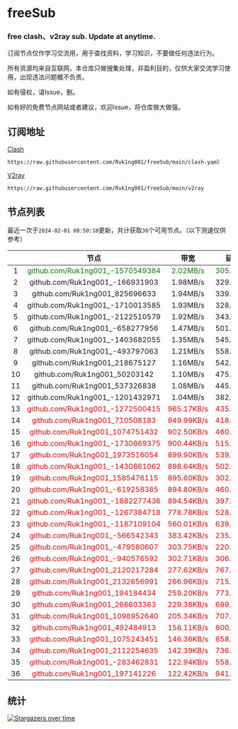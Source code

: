 # freeSub
### free clash、v2ray sub. Update at anytime.

订阅节点仅作学习交流用，用于查找资料，学习知识，不要做任何违法行为。

所有资源均来自互联网，本仓库只做搜集处理，非盈利目的，仅供大家交流学习使用，出现违法问题概不负责。

如有侵权，请Issue，删。

如有好的免费节点网站或者建议，欢迎Issue，将仓库做大做强。

## 订阅地址
[Clash](https://raw.githubusercontent.com/Ruk1ng001/freeSub/main/clash.yaml)
```
https://raw.githubusercontent.com/Ruk1ng001/freeSub/main/clash.yaml
```
[V2ray](https://raw.githubusercontent.com/Ruk1ng001/freeSub/main/v2ray)
```
https://raw.githubusercontent.com/Ruk1ng001/freeSub/main/v2ray
```

## 节点列表

最近一次于`2024-02-01 08:50:18`更新，共计获取`36`个可用节点。（以下测速仅供参考）

|  | 节点 | 带宽 | 延迟 |
|:-:|:--:|:--:|:--:|
 | 1 | <font color=green>github.com/Ruk1ng001_-1570549384</font> | <font color=green>2.02MB/s</font> | <font color=green>305.00ms</font> |
 | 2 | github.com/Ruk1ng001_-166931903 | 1.98MB/s | 329.00ms |
 | 3 | github.com/Ruk1ng001_825696633 | 1.94MB/s | 339.00ms |
 | 4 | github.com/Ruk1ng001_-1710013585 | 1.93MB/s | 328.00ms |
 | 5 | github.com/Ruk1ng001_-2122510579 | 1.92MB/s | 343.00ms |
 | 6 | github.com/Ruk1ng001_-658277956 | 1.47MB/s | 501.00ms |
 | 7 | github.com/Ruk1ng001_-1403682055 | 1.35MB/s | 545.00ms |
 | 8 | github.com/Ruk1ng001_-493797063 | 1.21MB/s | 558.00ms |
 | 9 | github.com/Ruk1ng001_218675127 | 1.16MB/s | 542.00ms |
 | 10 | github.com/Ruk1ng001_50203142 | 1.10MB/s | 475.00ms |
 | 11 | github.com/Ruk1ng001_537326838 | 1.08MB/s | 445.00ms |
 | 12 | github.com/Ruk1ng001_-1201432971 | 1.04MB/s | 382.00ms |
 | 13 | <font color=red>github.com/Ruk1ng001_-1272500415</font> | <font color=red>965.17KB/s</font> | <font color=red>435.00ms</font> |
 | 14 | <font color=red>github.com/Ruk1ng001_710508183</font> | <font color=red>949.99KB/s</font> | <font color=red>418.00ms</font> |
 | 15 | <font color=red>github.com/Ruk1ng001_1074751432</font> | <font color=red>902.50KB/s</font> | <font color=red>460.00ms</font> |
 | 16 | <font color=red>github.com/Ruk1ng001_-1730869375</font> | <font color=red>900.44KB/s</font> | <font color=red>515.00ms</font> |
 | 17 | <font color=red>github.com/Ruk1ng001_1973516054</font> | <font color=red>899.90KB/s</font> | <font color=red>539.00ms</font> |
 | 18 | <font color=red>github.com/Ruk1ng001_-1430861062</font> | <font color=red>898.64KB/s</font> | <font color=red>502.00ms</font> |
 | 19 | <font color=red>github.com/Ruk1ng001_1585476115</font> | <font color=red>895.60KB/s</font> | <font color=red>302.00ms</font> |
 | 20 | <font color=red>github.com/Ruk1ng001_-619258385</font> | <font color=red>894.80KB/s</font> | <font color=red>460.00ms</font> |
 | 21 | <font color=red>github.com/Ruk1ng001_-1882277436</font> | <font color=red>894.54KB/s</font> | <font color=red>397.00ms</font> |
 | 22 | <font color=red>github.com/Ruk1ng001_-1267384718</font> | <font color=red>778.78KB/s</font> | <font color=red>528.00ms</font> |
 | 23 | <font color=red>github.com/Ruk1ng001_-1187109104</font> | <font color=red>560.01KB/s</font> | <font color=red>639.00ms</font> |
 | 24 | <font color=red>github.com/Ruk1ng001_-566542343</font> | <font color=red>383.42KB/s</font> | <font color=red>235.00ms</font> |
 | 25 | <font color=red>github.com/Ruk1ng001_-479580607</font> | <font color=red>303.75KB/s</font> | <font color=red>220.00ms</font> |
 | 26 | <font color=red>github.com/Ruk1ng001_-940576592</font> | <font color=red>302.71KB/s</font> | <font color=red>306.00ms</font> |
 | 27 | <font color=red>github.com/Ruk1ng001_2120217284</font> | <font color=red>277.62KB/s</font> | <font color=red>767.00ms</font> |
 | 28 | <font color=red>github.com/Ruk1ng001_2132656991</font> | <font color=red>266.96KB/s</font> | <font color=red>715.00ms</font> |
 | 29 | <font color=red>github.com/Ruk1ng001_194184434</font> | <font color=red>259.20KB/s</font> | <font color=red>773.00ms</font> |
 | 30 | <font color=red>github.com/Ruk1ng001_266603363</font> | <font color=red>229.38KB/s</font> | <font color=red>699.00ms</font> |
 | 31 | <font color=red>github.com/Ruk1ng001_1098952640</font> | <font color=red>205.34KB/s</font> | <font color=red>707.00ms</font> |
 | 32 | <font color=red>github.com/Ruk1ng001_492484913</font> | <font color=red>158.11KB/s</font> | <font color=red>800.00ms</font> |
 | 33 | <font color=red>github.com/Ruk1ng001_1075243451</font> | <font color=red>146.36KB/s</font> | <font color=red>858.00ms</font> |
 | 34 | <font color=red>github.com/Ruk1ng001_2112254635</font> | <font color=red>142.39KB/s</font> | <font color=red>736.00ms</font> |
 | 35 | <font color=red>github.com/Ruk1ng001_-283462831</font> | <font color=red>122.94KB/s</font> | <font color=red>558.00ms</font> |
 | 36 | <font color=red>github.com/Ruk1ng001_197141226</font> | <font color=red>122.42KB/s</font> | <font color=red>841.00ms</font> |


## 统计

[![Stargazers over time](https://starchart.cc/Ruk1ng001/freeSub.svg)](https://starchart.cc/Ruk1ng001/freeSub)